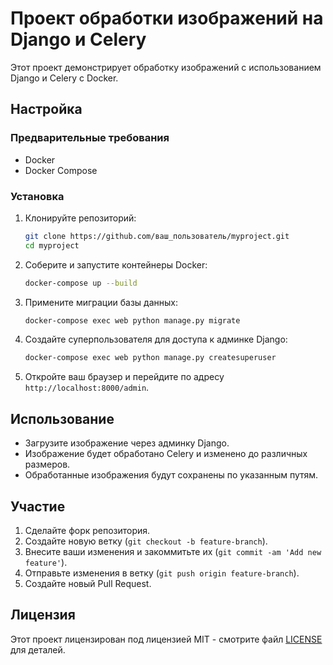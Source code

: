 # Проект обработки изображений на Django и Celery

Этот проект демонстрирует обработку изображений с использованием Django и Celery с Docker.

## Настройка

### Предварительные требования

- Docker
- Docker Compose

### Установка

1. Клонируйте репозиторий:

    ```sh
    git clone https://github.com/ваш_пользователь/myproject.git
    cd myproject
    ```

2. Соберите и запустите контейнеры Docker:

    ```sh
    docker-compose up --build
    ```

3. Примените миграции базы данных:

    ```sh
    docker-compose exec web python manage.py migrate
    ```

4. Создайте суперпользователя для доступа к админке Django:

    ```sh
    docker-compose exec web python manage.py createsuperuser
    ```

5. Откройте ваш браузер и перейдите по адресу `http://localhost:8000/admin`.

## Использование

- Загрузите изображение через админку Django.
- Изображение будет обработано Celery и изменено до различных размеров.
- Обработанные изображения будут сохранены по указанным путям.

## Участие

1. Сделайте форк репозитория.
2. Создайте новую ветку (`git checkout -b feature-branch`).
3. Внесите ваши изменения и закоммитьте их (`git commit -am 'Add new feature'`).
4. Отправьте изменения в ветку (`git push origin feature-branch`).
5. Создайте новый Pull Request.

## Лицензия

Этот проект лицензирован под лицензией MIT - смотрите файл [LICENSE](LICENSE) для деталей.
